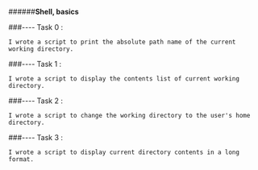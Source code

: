 ######**Shell, basics**

###---- Task 0  : 

	I wrote a script to print the absolute path name of the current working directory. 

###---- Task 1 :
	
	I wrote a script to display the contents list of current working directory.

###---- Task 2 : 

	I wrote a script to change the working directory to the user's home directory.

###---- Task 3 : 	

	I wrote a script to display current directory contents in a long format.


